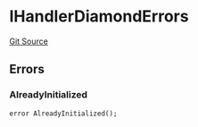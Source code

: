 # IHandlerDiamondErrors
[Git Source](https://github.com/thrackle-io/tron/blob/570e509b7dae1b89ffe858956bb3df9bbac2510a/src/common/IErrors.sol)


## Errors
### AlreadyInitialized

```solidity
error AlreadyInitialized();
```

